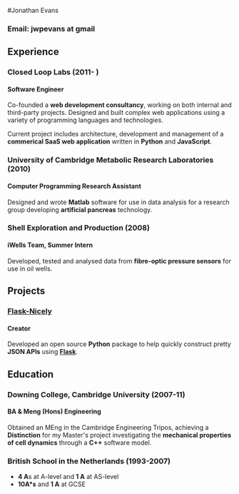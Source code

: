 #Jonathan Evans

### Email: jwpevans at gmail

## Experience

### Closed Loop Labs (2011- )
#### Software Engineer

Co-founded a **web development consultancy**, working on both internal and third-party projects. Designed and built complex web applications using a variety of programming languages and technologies. 

Current project includes architecture, development and management of a **commerical SaaS web application** written in **Python** and **JavaScript**.


### University of Cambridge Metabolic Research Laboratories (2010)
#### Computer Programming Research Assistant

Designed and wrote **Matlab** software for use in data analysis for a research group developing **artificial pancreas** technology. 

### Shell Exploration and Production (2008)
#### iWells Team, Summer Intern

Developed, tested and analysed data from **fibre-optic pressure sensors** for use in oil wells. 

## Projects

### [Flask-Nicely](https://www.github.com/Jwpe/Flask-Nicely)
#### Creator

Developed an open source **Python** package to help quickly construct pretty **JSON APIs** using [**Flask**](https://www.flask.pocoo.org).

## Education

### Downing College, Cambridge University (2007-11)
#### BA & Meng (Hons) Engineering

Obtained an MEng in the Cambridge Engineering Tripos, achieving a **Distinction** for my Master's project investigating the **mechanical properties of cell dynamics** through a **C++** software model.

### British School in the Netherlands (1993-2007)

- **4 A**s at A-level and **1 A** at AS-level
- **10A*s** and **1 A** at GCSE

